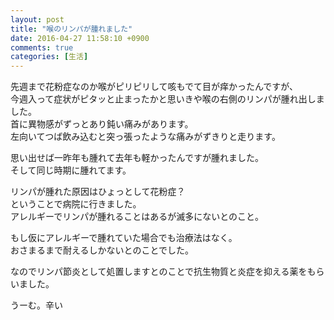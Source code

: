 ```yaml
---
layout: post
title: "喉のリンパが腫れました"
date: 2016-04-27 11:58:10 +0900
comments: true
categories: [生活]
---
```


先週まで花粉症なのか喉がピリピリして咳もでて目が痒かったんですが、  
今週入って症状がピタッと止まったかと思いきや喉の右側のリンパが腫れ出しました。  
首に異物感がずっとあり鈍い痛みがあります。  
左向いてつば飲み込むと突っ張ったような痛みがずきりと走ります。  
  
<!-- more -->
  
思い出せば一昨年も腫れて去年も軽かったんですが腫れました。  
そして同じ時期に腫れてます。  
  
リンパが腫れた原因はひょっとして花粉症？  
ということで病院に行きました。  
アレルギーでリンパが腫れることはあるが滅多にないとのこと。  
  
もし仮にアレルギーで腫れていた場合でも治療法はなく。  
おさまるまで耐えるしかないとのことでした。   
  
なのでリンパ節炎として処置しますとのことで抗生物質と炎症を抑える薬をもらいました。  
  
うーむ。辛い  
